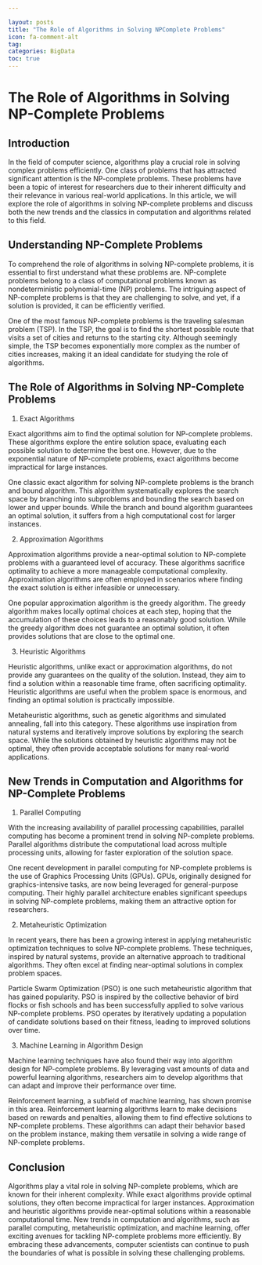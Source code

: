 ```yaml
---

layout: posts
title: "The Role of Algorithms in Solving NPComplete Problems"
icon: fa-comment-alt
tag:      
categories: BigData
toc: true
---
```




# The Role of Algorithms in Solving NP-Complete Problems

## Introduction

In the field of computer science, algorithms play a crucial role in solving complex problems efficiently. One class of problems that has attracted significant attention is the NP-complete problems. These problems have been a topic of interest for researchers due to their inherent difficulty and their relevance in various real-world applications. In this article, we will explore the role of algorithms in solving NP-complete problems and discuss both the new trends and the classics in computation and algorithms related to this field.

## Understanding NP-Complete Problems

To comprehend the role of algorithms in solving NP-complete problems, it is essential to first understand what these problems are. NP-complete problems belong to a class of computational problems known as nondeterministic polynomial-time (NP) problems. The intriguing aspect of NP-complete problems is that they are challenging to solve, and yet, if a solution is provided, it can be efficiently verified.

One of the most famous NP-complete problems is the traveling salesman problem (TSP). In the TSP, the goal is to find the shortest possible route that visits a set of cities and returns to the starting city. Although seemingly simple, the TSP becomes exponentially more complex as the number of cities increases, making it an ideal candidate for studying the role of algorithms.

## The Role of Algorithms in Solving NP-Complete Problems

1. Exact Algorithms

Exact algorithms aim to find the optimal solution for NP-complete problems. These algorithms explore the entire solution space, evaluating each possible solution to determine the best one. However, due to the exponential nature of NP-complete problems, exact algorithms become impractical for large instances.

One classic exact algorithm for solving NP-complete problems is the branch and bound algorithm. This algorithm systematically explores the search space by branching into subproblems and bounding the search based on lower and upper bounds. While the branch and bound algorithm guarantees an optimal solution, it suffers from a high computational cost for larger instances.

2. Approximation Algorithms

Approximation algorithms provide a near-optimal solution to NP-complete problems with a guaranteed level of accuracy. These algorithms sacrifice optimality to achieve a more manageable computational complexity. Approximation algorithms are often employed in scenarios where finding the exact solution is either infeasible or unnecessary.

One popular approximation algorithm is the greedy algorithm. The greedy algorithm makes locally optimal choices at each step, hoping that the accumulation of these choices leads to a reasonably good solution. While the greedy algorithm does not guarantee an optimal solution, it often provides solutions that are close to the optimal one.

3. Heuristic Algorithms

Heuristic algorithms, unlike exact or approximation algorithms, do not provide any guarantees on the quality of the solution. Instead, they aim to find a solution within a reasonable time frame, often sacrificing optimality. Heuristic algorithms are useful when the problem space is enormous, and finding an optimal solution is practically impossible.

Metaheuristic algorithms, such as genetic algorithms and simulated annealing, fall into this category. These algorithms use inspiration from natural systems and iteratively improve solutions by exploring the search space. While the solutions obtained by heuristic algorithms may not be optimal, they often provide acceptable solutions for many real-world applications.

## New Trends in Computation and Algorithms for NP-Complete Problems

1. Parallel Computing

With the increasing availability of parallel processing capabilities, parallel computing has become a prominent trend in solving NP-complete problems. Parallel algorithms distribute the computational load across multiple processing units, allowing for faster exploration of the solution space.

One recent development in parallel computing for NP-complete problems is the use of Graphics Processing Units (GPUs). GPUs, originally designed for graphics-intensive tasks, are now being leveraged for general-purpose computing. Their highly parallel architecture enables significant speedups in solving NP-complete problems, making them an attractive option for researchers.

2. Metaheuristic Optimization

In recent years, there has been a growing interest in applying metaheuristic optimization techniques to solve NP-complete problems. These techniques, inspired by natural systems, provide an alternative approach to traditional algorithms. They often excel at finding near-optimal solutions in complex problem spaces.

Particle Swarm Optimization (PSO) is one such metaheuristic algorithm that has gained popularity. PSO is inspired by the collective behavior of bird flocks or fish schools and has been successfully applied to solve various NP-complete problems. PSO operates by iteratively updating a population of candidate solutions based on their fitness, leading to improved solutions over time.

3. Machine Learning in Algorithm Design

Machine learning techniques have also found their way into algorithm design for NP-complete problems. By leveraging vast amounts of data and powerful learning algorithms, researchers aim to develop algorithms that can adapt and improve their performance over time.

Reinforcement learning, a subfield of machine learning, has shown promise in this area. Reinforcement learning algorithms learn to make decisions based on rewards and penalties, allowing them to find effective solutions to NP-complete problems. These algorithms can adapt their behavior based on the problem instance, making them versatile in solving a wide range of NP-complete problems.

## Conclusion

Algorithms play a vital role in solving NP-complete problems, which are known for their inherent complexity. While exact algorithms provide optimal solutions, they often become impractical for larger instances. Approximation and heuristic algorithms provide near-optimal solutions within a reasonable computational time. New trends in computation and algorithms, such as parallel computing, metaheuristic optimization, and machine learning, offer exciting avenues for tackling NP-complete problems more efficiently. By embracing these advancements, computer scientists can continue to push the boundaries of what is possible in solving these challenging problems.